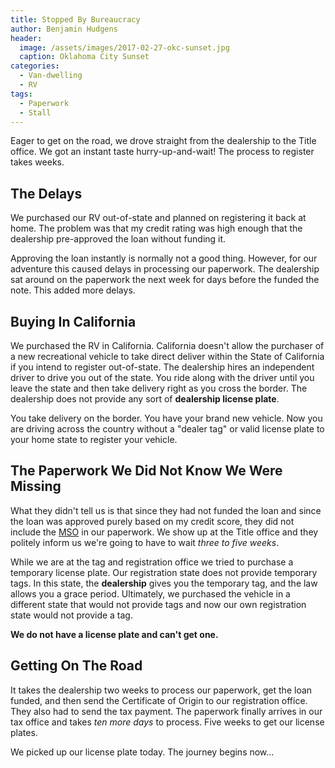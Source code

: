 ```yaml
---
title: Stopped By Bureaucracy
author: Benjamin Hudgens
header:
  image: /assets/images/2017-02-27-okc-sunset.jpg
  caption: Oklahoma City Sunset
categories:
  - Van-dwelling
  - RV
tags:
  - Paperwork
  - Stall
---
```


Eager to get on the road, we drove straight from the dealership to the Title office.  We got an instant taste hurry-up-and-wait!  The process to register takes weeks.

## The Delays

We purchased our RV out-of-state and planned on registering it back at home.  The problem was that my credit rating was high enough that the dealership pre-approved the loan without funding it.  

Approving the loan instantly is normally not a good thing.  However, for our adventure this caused delays in processing our paperwork.  The dealership sat around on the paperwork the next week for days before the funded the note.  This added more delays.  

## Buying In California

We purchased the RV in California. California doesn't allow the purchaser of a new recreational vehicle to take direct deliver within the State of California if you intend to register out-of-state. The dealership hires an independent driver to drive you out of the state.  You ride along with the driver until you leave the state and then take delivery right as you cross the border.  The dealership does not provide any sort of **dealership license plate**.  

You take delivery on the border.  You have your brand new vehicle.  Now you are driving across the country without a "dealer tag" or valid license plate to your home state to register your vehicle.  

## The Paperwork We Did Not Know We Were Missing

What they didn't tell us is that since they had not funded the loan and since the loan was approved purely based on my credit score, they did not include the [MSO](https://en.wikipedia.org/wiki/Manufacturer's_Certificate_of_Origin) in our paperwork.  We show up at the Title office and they politely inform us we're going to have to wait _three to five weeks_.

While we are at the tag and registration office we tried to purchase a temporary license plate.  Our registration state does not provide temporary tags.  In this state, the **dealership** gives you the temporary tag, and the law allows you a grace period.  Ultimately, we purchased the vehicle in a different state that would not provide tags and now our own registration state would not provide a tag.  

**We do not have a license plate and can't get one.**

## Getting On The Road

It takes the dealership two weeks to process our paperwork, get the loan funded, and then send the Certificate of Origin to our registration office.  They also had to send the tax payment.  The paperwork finally arrives in our tax office and takes _ten more days_ to process. Five weeks to get our license plates.  

We picked up our license plate today.  The journey begins now...
